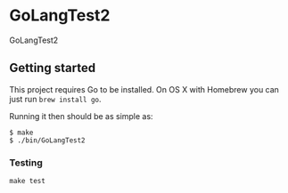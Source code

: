 # GoLangTest2

GoLangTest2

## Getting started

This project requires Go to be installed. On OS X with Homebrew you can just run `brew install go`.

Running it then should be as simple as:

```console
$ make
$ ./bin/GoLangTest2
```

### Testing

`make test`
